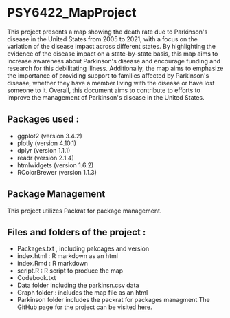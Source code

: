 # PSY6422_MapProject

This project presents a map showing the death rate due to Parkinson's disease in the United States from 2005 to 2021, with a focus on the variation of the disease impact across different states. By highlighting the evidence of the disease impact on a state-by-state basis, this map aims to increase awareness about Parkinson's disease and encourage funding and research for this debilitating illness. Additionally, the map aims to emphasize the importance of providing support to families affected by Parkinson's disease, whether they have a member living with the disease or have lost someone to it. Overall, this document aims to contribute to efforts to improve the management of Parkinson's disease in the United States.

## Packages used :

- ggplot2 (version 3.4.2)
- plotly (version 4.10.1)
- dplyr (version 1.1.1)
- readr (version 2.1.4)
- htmlwidgets (version 1.6.2)
- RColorBrewer (version 1.1.3)

## Package Management
This project utilizes Packrat for package management.

## Files and folders of the project : 
- Packages.txt , including pakcages and version 
- index.html : R markdown as an html 
- index.Rmd : R markdown 
- script.R : R script to produce the map 
- Codebook.txt 
- Data folder including the parkinsn.csv data
- Graph folder : includes the map file as an html 
- Parkinson folder includes the packrat for packages managment 
The GitHub page for the project can be visited [here](https://aliwais.github.io/PSY6422_Project/).
